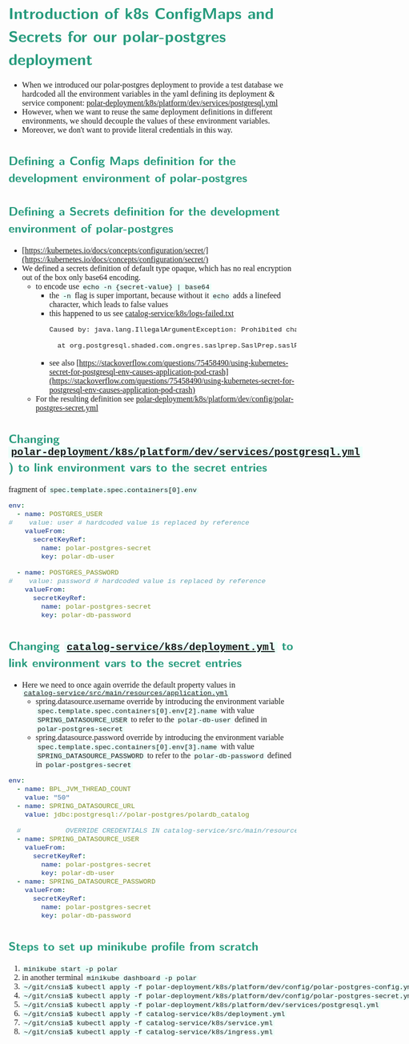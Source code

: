 <style>
body {
  font-family: "Gentium Basic", Cardo, "Linux Libertine o", "Palatino Linotype", Cambria, serif;
  font-size: 100% !important;
  padding-right: 12%;
}
code {
	padding: 0 .25em;
	
	white-space: pre;
	font-family: "Tlwg mono", Consolas, "Liberation Mono", Menlo, Courier, monospace;
	
	background-color: #ECFFFA;
	//border: 1px solid #ccc;
	//border-radius: 3px;
}

kbd {
	display: inline-block;
	padding: 3px 5px;
	font-family: "Tlwg mono", Consolas, "Liberation Mono", Menlo, Courier, monospace;
	line-height: 10px;
	color: #555;
	vertical-align: middle;
	background-color: #ECFFFA;
	border: solid 1px #ccc;
	border-bottom-color: #bbb;
	border-radius: 3px;
	box-shadow: inset 0 -1px 0 #bbb;
}

h1,h2,h3,h4,h5 {
  color: #269B7D; 
  font-family: "fira sans", "Latin Modern Sans", Calibri, "Trebuchet MS", sans-serif;
}

img {
  width: auto; 
  height: 80%;
  max-height: 100%; 
}
</style>

# Introduction of k8s ConfigMaps and Secrets for our polar-postgres deployment
- When we introduced our polar-postgres deployment to provide a test database we hardcoded all the environment variables
in the yaml defining its deployment & service component: 
[polar-deployment/k8s/platform/dev/services/postgresql.yml](../../../polar-deployment/k8s/platform/dev/services/postgresql.yml)
- However, when we want to reuse the same deployment definitions in different environments, we should decouple the 
  values of these environment variables.
- Moreover, we don't want to provide literal credentials in this way.

## Defining a Config Maps definition for the development environment of polar-postgres



## Defining a Secrets definition for the development environment of polar-postgres
- [https://kubernetes.io/docs/concepts/configuration/secret/](https://kubernetes.io/docs/concepts/configuration/secret/)
- We defined a secrets definition of default type opaque, which has no real encryption out of the box only base64
  encoding.
  - to encode use `echo -n {secret-value} | base64`
    - the `-n` flag is super important, because without it `echo` adds a linefeed character, which leads to false values
    - this happened to us see [catalog-service/k8s/logs-failed.txt](../../k8s/logs-failed.txt)
      ```bash
      Caused by: java.lang.IllegalArgumentException: Prohibited character

        at org.postgresql.shaded.com.ongres.saslprep.SaslPrep.saslPrep(SaslPrep.java:105) ~[postgresql-42.7.3.jar:42.7.3]
      ```
    - see also [https://stackoverflow.com/questions/75458490/using-kubernetes-secret-for-postgresql-env-causes-application-pod-crash](https://stackoverflow.com/questions/75458490/using-kubernetes-secret-for-postgresql-env-causes-application-pod-crash)
  - For the resulting definition see [polar-deployment/k8s/platform/dev/config/polar-postgres-secret.yml](../../../polar-deployment/k8s/platform/dev/config/polar-postgres-secret.yml)

## Changing [`polar-deployment/k8s/platform/dev/services/postgresql.yml`](../../../polar-deployment/k8s/platform/dev/services/postgresql.yml)) to link environment vars to the secret entries
fragment of `spec.template.spec.containers[0].env`
```yaml
env:
  - name: POSTGRES_USER
#    value: user # hardcoded value is replaced by reference
    valueFrom:
      secretKeyRef:
        name: polar-postgres-secret
        key: polar-db-user

  - name: POSTGRES_PASSWORD
#    value: password # hardcoded value is replaced by reference
    valueFrom:
      secretKeyRef:
        name: polar-postgres-secret
        key: polar-db-password
```
## Changing [`catalog-service/k8s/deployment.yml`](../../k8s/deployment.yml) to link environment vars to the secret entries
- Here we need to once again override the default property values in 
  [`catalog-service/src/main/resources/application.yml`](../../src/main/resources/application.yml)
  - spring.datasource.username override by introducing the environment variable 
    `spec.template.spec.containers[0].env[2].name` with value `SPRING_DATASOURCE_USER` to refer to the 
    `polar-db-user` defined in `polar-postgres-secret`
  - spring.datasource.password override by introducing the environment variable
    `spec.template.spec.containers[0].env[3].name` with value `SPRING_DATASOURCE_PASSWORD` to refer to the
    `polar-db-password` defined in `polar-postgres-secret`
```yaml
env:
  - name: BPL_JVM_THREAD_COUNT
    value: "50"
  - name: SPRING_DATASOURCE_URL
    value: jdbc:postgresql://polar-postgres/polardb_catalog

  #           OVERRIDE CREDENTIALS IN catalog-service/src/main/resources/application.yml
  - name: SPRING_DATASOURCE_USER
    valueFrom:
      secretKeyRef:
        name: polar-postgres-secret
        key: polar-db-user
  - name: SPRING_DATASOURCE_PASSWORD
    valueFrom:
      secretKeyRef:
        name: polar-postgres-secret
        key: polar-db-password
```

## Steps to set up minikube profile from scratch
1. `minikube start -p polar`
2. in another terminal `minikube dashboard -p polar`
3. `~/git/cnsia$ kubectl apply -f polar-deployment/k8s/platform/dev/config/polar-postgres-config.yml`
4. `~/git/cnsia$ kubectl apply -f polar-deployment/k8s/platform/dev/config/polar-postgres-secret.yml`
5. `~/git/cnsia$ kubectl apply -f polar-deployment/k8s/platform/dev/services/postgresql.yml`
6. `~/git/cnsia$ kubectl apply -f catalog-service/k8s/deployment.yml`
7. `~/git/cnsia$ kubectl apply -f catalog-service/k8s/service.yml`
8. `~/git/cnsia$ kubectl apply -f catalog-service/k8s/ingress.yml`